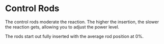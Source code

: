 # Control Rods

The control rods moderate the reaction. The higher the insertion, the slower the reaction gets, allowing you to adjust the power level.

The rods start out fully inserted with the average rod position at 0%.
